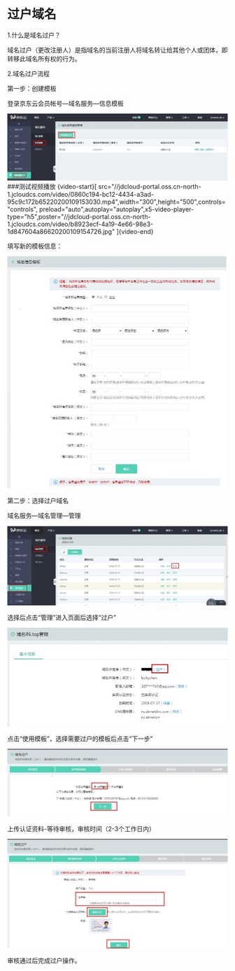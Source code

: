 # 过户域名

1.什么是域名过户？

域名过户（更改注册人）是指域名的当前注册人将域名转让给其他个人或团体，即转移此域名所有权的行为。

2.域名过户流程

第一步：创建模板

登录京东云会员帐号—域名服务—信息模板

![image](https://github.com/jdcloudcom/cn/blob/edit/documentation/Domain-Name-&-License/Image-Domain/guohu1.jpg)
###测试视频播放
{video-start}[ src="//jdcloud-portal.oss.cn-north-1.jcloudcs.com/video/0860c194-bc12-4434-a3ad-95c9c172b65220200109153030.mp4",width="300",height="500",controls="controls", preload="auto",autoplay="autoplay",x5-video-player-type="h5",poster="//jdcloud-portal.oss.cn-north-1.jcloudcs.com/video/b8923ecf-4a19-4e66-98e3-1d847604a86620200109154726.jpg" ]{video-end}

填写新的模板信息：

![image](https://github.com/jdcloudcom/cn/blob/edit/documentation/Domain-Name-&-License/Image-Domain/guohu2.jpg)

第二步：选择过户域名

域名服务—域名管理—管理

![image](https://github.com/jdcloudcom/cn/blob/edit/documentation/Domain-Name-&-License/Image-Domain/guohu3.jpg)

选择后点击“管理”进入页面后选择“过户”

![image](https://github.com/jdcloudcom/cn/blob/edit/documentation/Domain-Name-&-License/Image-Domain/guohu4.jpg)

点击“使用模板”，选择需要过户的模板后点击“下一步”

![image](https://github.com/jdcloudcom/cn/blob/edit/documentation/Domain-Name-&-License/Image-Domain/guohu5.jpg)
 
上传认证资料-等待审核，审核时间（2-3个工作日内）

![image](https://github.com/jdcloudcom/cn/blob/edit/documentation/Domain-Name-&-License/Image-Domain/guohu6.jpg)
 
审核通过后完成过户操作。





